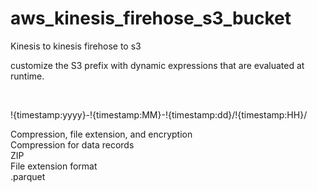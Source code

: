 # aws_kinesis_firehose_s3_bucket
Kinesis to kinesis firehose to s3
<br>

customize the S3 prefix with dynamic expressions that are evaluated at runtime.

<br>

!{timestamp:yyyy}-!{timestamp:MM}-!{timestamp:dd}/!{timestamp:HH}/

Compression, file extension, and encryption<br>
Compression for data records<br>
ZIP<br>
File extension format<br>
.parquet<br>
